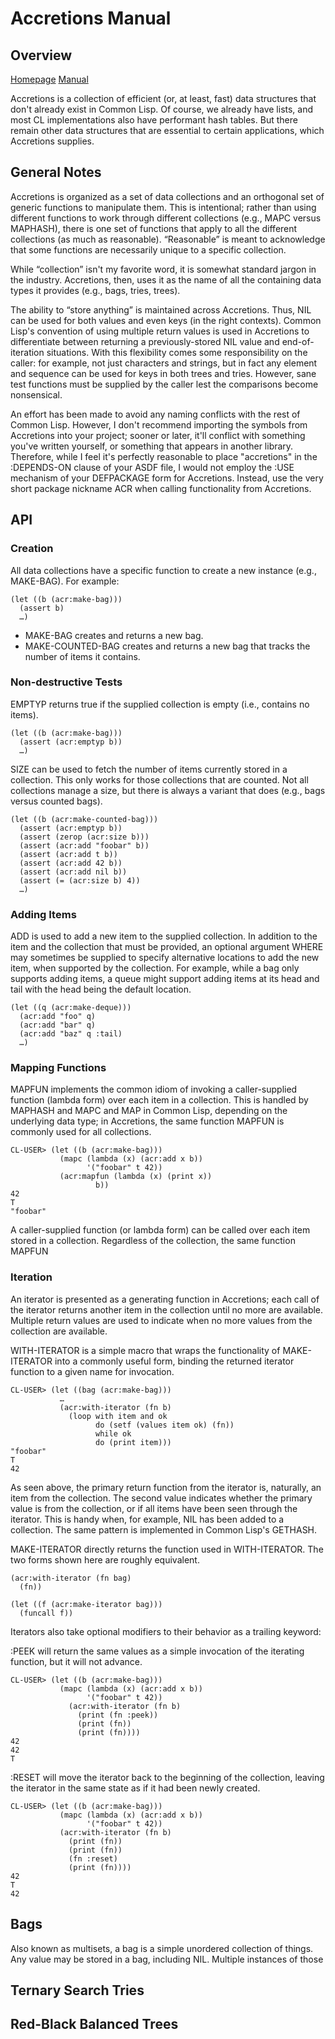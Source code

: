 Accretions Manual
===============

Overview
--------

[Homepage][home] [Manual][manual]

Accretions is a collection of efficient (or, at least, fast) data
structures that don't already exist in Common Lisp.  Of course, we
already have lists, and most CL implementations also have performant
hash tables.  But there remain other data structures that are
essential to certain applications, which Accretions supplies.

[home]:    https://krz8.github.io/accretions        "Accretions Homepage"
[manual]:  https://krz8.github.io/accretions/manual "Accretions Manual"


General Notes
-------------

Accretions is organized as a set of data collections and an orthogonal
set of generic functions to manipulate them.  This is intentional;
rather than using different functions to work through different
collections (e.g., MAPC versus MAPHASH), there is one set of functions
that apply to all the different collections (as much as reasonable).
“Reasonable” is meant to acknowledge that some functions are
necessarily unique to a specific collection.

While “collection” isn't my favorite word, it is somewhat standard
jargon in the industry.  Accretions, then, uses it as the name of all
the containing data types it provides (e.g., bags, tries, trees).

The ability to “store anything” is maintained across Accretions.
Thus, NIL can be used for both values and even keys (in the right
contexts).  Common Lisp's convention of using multiple return values
is used in Accretions to differentiate between returning a
previously-stored NIL value and end-of-iteration situations.  With
this flexibility comes some responsibility on the caller: for example,
not just characters and strings, but in fact any element and sequence
can be used for keys in both trees and tries.  However, sane test
functions must be supplied by the caller lest the comparisons become
nonsensical.

An effort has been made to avoid any naming conflicts with the rest of
Common Lisp.  However, I don't recommend importing the symbols from
Accretions into your project; sooner or later, it'll conflict with
something you've written yourself, or something that appears in
another library.  Therefore, while I feel it's perfectly reasonable to
place "accretions" in the :DEPENDS-ON clause of your ASDF file, I
would not employ the :USE mechanism of your DEFPACKAGE form for
Accretions.  Instead, use the very short package nickname ACR when
calling functionality from Accretions.


API
---

### Creation

All data collections have a specific function to create a new instance
(e.g., MAKE-BAG).  For example:

    (let ((b (acr:make-bag)))
      (assert b)
      …)

- MAKE-BAG creates and returns a new bag.
- MAKE-COUNTED-BAG creates and returns a new bag that tracks the
  number of items it contains.

### Non-destructive Tests

EMPTYP returns true if the supplied collection is empty (i.e.,
contains no items).

    (let ((b (acr:make-bag)))
      (assert (acr:emptyp b))
      …)

SIZE can be used to fetch the number of items currently stored in a
collection.  This only works for those collections that are counted.
Not all collections manage a size, but there is always a variant that
does (e.g., bags versus counted bags).

    (let ((b (acr:make-counted-bag)))
      (assert (acr:emptyp b))
      (assert (zerop (acr:size b)))
      (assert (acr:add "foobar" b))
      (assert (acr:add t b))
      (assert (acr:add 42 b))
      (assert (acr:add nil b))
      (assert (= (acr:size b) 4))
      …)

### Adding Items

ADD is used to add a new item to the supplied collection.  In addition
to the item and the collection that must be provided, an optional
argument WHERE may sometimes be supplied to specify alternative
locations to add the new item, when supported by the collection.  For
example, while a bag only supports adding items, a queue might support
adding items at its head and tail with the head being the default
location.

    (let ((q (acr:make-deque)))
      (acr:add "foo" q)
      (acr:add "bar" q)
      (acr:add "baz" q :tail)
      …)

### Mapping Functions

MAPFUN implements the common idiom of invoking a caller-supplied
function (lambda form) over each item in a collection.  This is
handled by MAPHASH and MAPC and MAP in Common Lisp, depending on the
underlying data type; in Accretions, the same function MAPFUN is
commonly used for all collections.

    CL-USER> (let ((b (acr:make-bag)))
               (mapc (lambda (x) (acr:add x b))
                     '("foobar" t 42))
               (acr:mapfun (lambda (x) (print x))
                       b))
    42
    T
    "foobar"

A caller-supplied function (or lambda form) can be called over each
item stored in a collection.  Regardless of the collection, the same
function MAPFUN

### Iteration

An iterator is presented as a generating function in Accretions; each
call of the iterator returns another item in the collection until no
more are available.  Multiple return values are used to indicate when
no more values from the collection are available.

WITH-ITERATOR is a simple macro that wraps the functionality of
MAKE-ITERATOR into a commonly useful form, binding the returned
iterator function to a given name for invocation.

    CL-USER> (let ((bag (acr:make-bag)))
               …
               (acr:with-iterator (fn b)
                 (loop with item and ok
                       do (setf (values item ok) (fn))
                       while ok
                       do (print item)))
    "foobar"
    T
    42

As seen above, the primary return function from the iterator is,
naturally, an item from the collection.  The second value indicates
whether the primary value is from the collection, or if all items have
been seen through the iterator.  This is handy when, for example, NIL
has been added to a collection.  The same pattern is implemented in
Common Lisp's GETHASH.

MAKE-ITERATOR directly returns the function used in WITH-ITERATOR.
The two forms shown here are roughly equivalent.

    (acr:with-iterator (fn bag)
      (fn))
    
    (let ((f (acr:make-iterator bag)))
      (funcall f))

Iterators also take optional modifiers to their behavior as a trailing
keyword:

:PEEK will return the same values as a simple invocation of the
iterating function, but it will not advance.

    CL-USER> (let ((b (acr:make-bag)))
               (mapc (lambda (x) (acr:add x b))
                     '("foobar" t 42))
                 (acr:with-iterator (fn b)
                   (print (fn :peek))
                   (print (fn))
                   (print (fn))))
    42
    42
    T

:RESET will move the iterator back to the beginning of the
collection, leaving the iterator in the same state as if it had been
newly created.

    CL-USER> (let ((b (acr:make-bag)))
               (mapc (lambda (x) (acr:add x b))
                     '("foobar" t 42))
               (acr:with-iterator (fn b)
                 (print (fn))
                 (print (fn))
                 (fn :reset)
                 (print (fn))))
    42
    T
    42


Bags
----

Also known as multisets, a bag is a simple unordered collection of things.
Any value may be stored in a bag, including NIL.  Multiple instances of
those


Ternary Search Tries
--------------------


Red-Black Balanced Trees
------------------------
